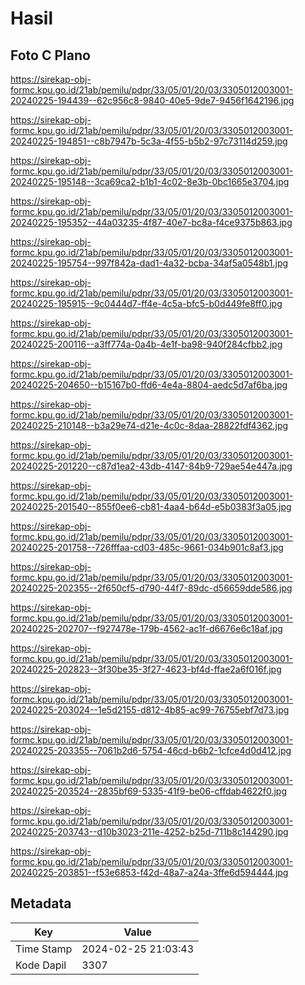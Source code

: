 # Hasil

## Foto C Plano

https://sirekap-obj-formc.kpu.go.id/21ab/pemilu/pdpr/33/05/01/20/03/3305012003001-20240225-194439--62c956c8-9840-40e5-9de7-9456f1642196.jpg

https://sirekap-obj-formc.kpu.go.id/21ab/pemilu/pdpr/33/05/01/20/03/3305012003001-20240225-194851--c8b7947b-5c3a-4f55-b5b2-97c73114d259.jpg

https://sirekap-obj-formc.kpu.go.id/21ab/pemilu/pdpr/33/05/01/20/03/3305012003001-20240225-195148--3ca69ca2-b1b1-4c02-8e3b-0bc1665e3704.jpg

https://sirekap-obj-formc.kpu.go.id/21ab/pemilu/pdpr/33/05/01/20/03/3305012003001-20240225-195352--44a03235-4f87-40e7-bc8a-f4ce9375b863.jpg

https://sirekap-obj-formc.kpu.go.id/21ab/pemilu/pdpr/33/05/01/20/03/3305012003001-20240225-195754--997f842a-dad1-4a32-bcba-34af5a0548b1.jpg

https://sirekap-obj-formc.kpu.go.id/21ab/pemilu/pdpr/33/05/01/20/03/3305012003001-20240225-195915--9c0444d7-ff4e-4c5a-bfc5-b0d449fe8ff0.jpg

https://sirekap-obj-formc.kpu.go.id/21ab/pemilu/pdpr/33/05/01/20/03/3305012003001-20240225-200116--a3ff774a-0a4b-4e1f-ba98-940f284cfbb2.jpg

https://sirekap-obj-formc.kpu.go.id/21ab/pemilu/pdpr/33/05/01/20/03/3305012003001-20240225-204650--b15167b0-ffd6-4e4a-8804-aedc5d7af6ba.jpg

https://sirekap-obj-formc.kpu.go.id/21ab/pemilu/pdpr/33/05/01/20/03/3305012003001-20240225-210148--b3a29e74-d21e-4c0c-8daa-28822fdf4362.jpg

https://sirekap-obj-formc.kpu.go.id/21ab/pemilu/pdpr/33/05/01/20/03/3305012003001-20240225-201220--c87d1ea2-43db-4147-84b9-729ae54e447a.jpg

https://sirekap-obj-formc.kpu.go.id/21ab/pemilu/pdpr/33/05/01/20/03/3305012003001-20240225-201540--855f0ee6-cb81-4aa4-b64d-e5b0383f3a05.jpg

https://sirekap-obj-formc.kpu.go.id/21ab/pemilu/pdpr/33/05/01/20/03/3305012003001-20240225-201758--726fffaa-cd03-485c-9661-034b901c8af3.jpg

https://sirekap-obj-formc.kpu.go.id/21ab/pemilu/pdpr/33/05/01/20/03/3305012003001-20240225-202355--2f650cf5-d790-44f7-89dc-d56659dde586.jpg

https://sirekap-obj-formc.kpu.go.id/21ab/pemilu/pdpr/33/05/01/20/03/3305012003001-20240225-202707--f927478e-179b-4562-ac1f-d6676e6c18af.jpg

https://sirekap-obj-formc.kpu.go.id/21ab/pemilu/pdpr/33/05/01/20/03/3305012003001-20240225-202823--3f30be35-3f27-4623-bf4d-ffae2a6f016f.jpg

https://sirekap-obj-formc.kpu.go.id/21ab/pemilu/pdpr/33/05/01/20/03/3305012003001-20240225-203024--1e5d2155-d812-4b85-ac99-76755ebf7d73.jpg

https://sirekap-obj-formc.kpu.go.id/21ab/pemilu/pdpr/33/05/01/20/03/3305012003001-20240225-203355--7061b2d6-5754-46cd-b6b2-1cfce4d0d412.jpg

https://sirekap-obj-formc.kpu.go.id/21ab/pemilu/pdpr/33/05/01/20/03/3305012003001-20240225-203524--2835bf69-5335-41f9-be06-cffdab4622f0.jpg

https://sirekap-obj-formc.kpu.go.id/21ab/pemilu/pdpr/33/05/01/20/03/3305012003001-20240225-203743--d10b3023-211e-4252-b25d-711b8c144290.jpg

https://sirekap-obj-formc.kpu.go.id/21ab/pemilu/pdpr/33/05/01/20/03/3305012003001-20240225-203851--f53e6853-f42d-48a7-a24a-3ffe6d594444.jpg


## Metadata

| Key        | Value               |
| ---------- | ------------------- |
| Time Stamp | 2024-02-25 21:03:43 |
| Kode Dapil | 3307                |



